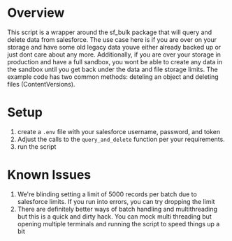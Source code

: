 # Overview
This script is a wrapper around the sf_bulk package that will query and delete data from salesforce.  The use case here is if you are over on your storage and have some old legacy data youve either already backed up or just dont care about any more.  Additionally, if you are over your storage in production and have a full sandbox, you wont be able to create any data in the sandbox until you get back under the data and file storage limits.  The example code has two common methods: deteling an object and deleting files (ContentVersions).

# Setup

1. create a `.env` file with your salesforce username, password, and token
2. Adjust the calls to the `query_and_delete` function per your requirements.
3. run the script

# Known Issues
1. We're blinding setting a limit of 5000 records per batch due to salesforce limits. If you run into errors, you can try dropping the limit
2. There are definitely better ways of batch handling and multithreading but this is a quick and dirty hack.  You can mock multi threading but opening multiple terminals and running the script to speed things up a bit
